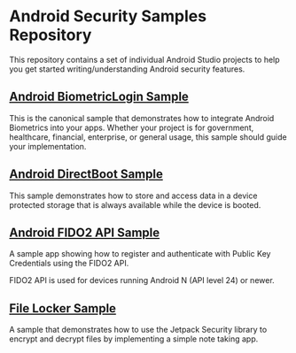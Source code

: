 Android Security Samples Repository
===================================

This repository contains a set of individual Android Studio projects to help you get
started writing/understanding Android security features.

## [Android BiometricLogin Sample](https://github.com/android/security-samples/tree/master/BiometricLoginKotlin)

This is the canonical sample that demonstrates how to integrate Android Biometrics into your apps.
Whether your project is for government, healthcare, financial, enterprise, or general usage, this
sample should guide your implementation.

## [Android DirectBoot Sample](https://github.com/android/security-samples/tree/master/DirectBoot)

This sample demonstrates how to store and access data in a device protected
storage that is always available while the device is booted.

## [Android FIDO2 API Sample](https://github.com/android/security-samples/tree/master/Fido)

A sample app showing how to register and authenticate with Public Key
Credentials using the FIDO2 API. 

FIDO2 API is used for devices running Android N (API level 24) or newer.

## [File Locker Sample](https://github.com/android/security-samples/tree/master/FileLocker)

A sample that demonstrates how to use the Jetpack Security library to encrypt and decrypt files by
implementing a simple note taking app.